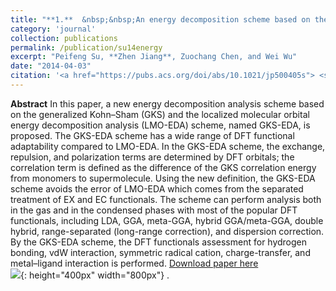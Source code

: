 ```yaml
---
title: "**1.**  &nbsp;&nbsp;An energy decomposition scheme based on the generalized Kohn-Sham Scheme"
category: 'journal'
collection: publications
permalink: /publication/su14energy
excerpt: "Peifeng Su, **Zhen Jiang**, Zuochang Chen, and Wei Wu"
date: "2014-04-03"
citation: '<a href="https://pubs.acs.org/doi/abs/10.1021/jp500405s"> <span style="color: blue"><i><B>J. Phys. Chem. A </B></i></span> 118 (13), 2531–2542 (2014) </a>'
---
```

**Abstract** In this paper, a new energy decomposition analysis scheme based on the generalized Kohn–Sham (GKS) and the localized molecular orbital energy decomposition analysis (LMO-EDA) scheme, named GKS-EDA, is proposed. The GKS-EDA scheme has a wide range of DFT functional adaptability compared to LMO-EDA. In the GKS-EDA scheme, the exchange, repulsion, and polarization terms are determined by DFT orbitals; the correlation term is defined as the difference of the GKS correlation energy from monomers to supermolecule. Using the new definition, the GKS-EDA scheme avoids the error of LMO-EDA which comes from the separated treatment of EX and EC functionals. The scheme can perform analysis both in the gas and in the condensed phases with most of the popular DFT functionals, including LDA, GGA, meta-GGA, hybrid GGA/meta-GGA, double hybrid, range-separated (long-range correction), and dispersion correction. By the GKS-EDA scheme, the DFT functionals assessment for hydrogen bonding, vdW interaction, symmetric radical cation, charge-transfer, and metal–ligand interaction is performed.
[Download paper here](https://github.com/ZhenJiang16/personal/tree/master/files/su14energy.pdf)
<br/>![]({{site.baseurl}}/images/su14energy.gif){: height="400px" width="800px"} .
